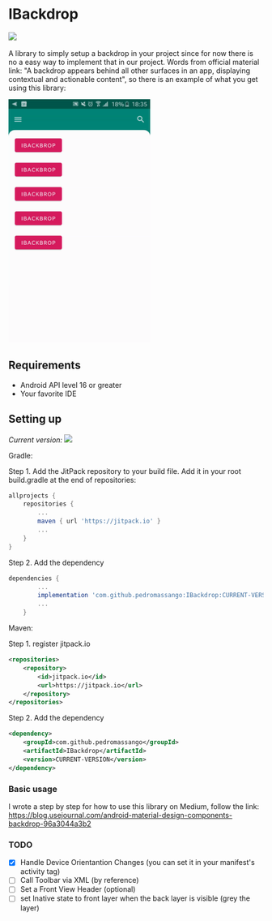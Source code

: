 # IBackdrop
[![](https://jitpack.io/v/pedromassango/IBackdrop.svg)](https://jitpack.io/#pedromassango/IBackdrop)

A library to simply setup a backdrop in your project since for now there is no a easy way to implement that in our project. Words from official material link: "A backdrop appears behind all other surfaces in an app, displaying contextual and actionable content", so there is an example of what you get using this library:


<img src="/screenshots/gif1.gif" width="280" height="480">


## Requirements
- Android API level 16 or greater
- Your favorite IDE

## Setting up

*Current version:*  [![](https://jitpack.io/v/pedromassango/IBackdrop.svg)](https://jitpack.io/#pedromassango/IBackdrop)


Gradle:

Step 1. Add the JitPack repository to your build file.
Add it in your root build.gradle at the end of repositories:
```groovy
allprojects {
	repositories {
		...
		maven { url 'https://jitpack.io' }
		...
	}
}
```

Step 2. Add the dependency
```groovy
dependencies {
        ...
	    implementation 'com.github.pedromassango:IBackdrop:CURRENT-VERSION'
	    ...
	}
```

Maven:

Step 1. register jitpack.io
```xml
<repositories>
	<repository>
	    <id>jitpack.io</id>
	    <url>https://jitpack.io</url>
	</repository>
</repositories>
```

Step 2. Add the dependency

```xml
<dependency>
    <groupId>com.github.pedromassango</groupId>
    <artifactId>IBackdrop</artifactId>
    <version>CURRENT-VERSION</version>
</dependency>
```


### Basic usage

I wrote a step by step for how to use this library on Medium, follow the link: 
https://blog.usejournal.com/android-material-design-components-backdrop-96a3044a3b2

### TODO

- [x] Handle Device Orientantion Changes (you can set it in your manifest's activity tag)
- [ ] Call Toolbar via XML (by reference)
- [ ] Set a Front View Header (optional)
- [ ] set Inative state to front layer when the back layer is visible (grey the layer)
